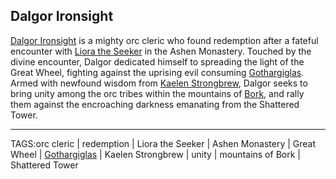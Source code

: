 ## Dalgor Ironsight

[Dalgor Ironsight](../People/Dalgor_Ironsight.md) is a mighty orc cleric who found redemption after a fateful encounter with [Liora the Seeker](../People/Liora_Seeker.md) in the Ashen Monastery. Touched by the divine encounter, Dalgor dedicated himself to spreading the light of the Great Wheel, fighting against the uprising evil consuming [Gothargiglas](Gothargiglas.md). Armed with newfound wisdom from [Kaelen Strongbrew](../People/Kaelen_Strongbrew.md), Dalgor seeks to bring unity among the orc tribes within the mountains of [Bork](../Places/Bork.md), and rally them against the encroaching darkness emanating from the Shattered Tower.



---

TAGS:orc cleric | redemption | Liora the Seeker | Ashen Monastery | Great Wheel | [Gothargiglas](Gothargiglas.md) | Kaelen Strongbrew | unity | mountains of Bork | Shattered Tower
